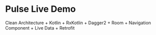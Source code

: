 # Pulse Live Demo
Clean Architecture + Kotlin + RxKotlin + Dagger2 + Room + Navigation Component + Live Data + Retrofit
